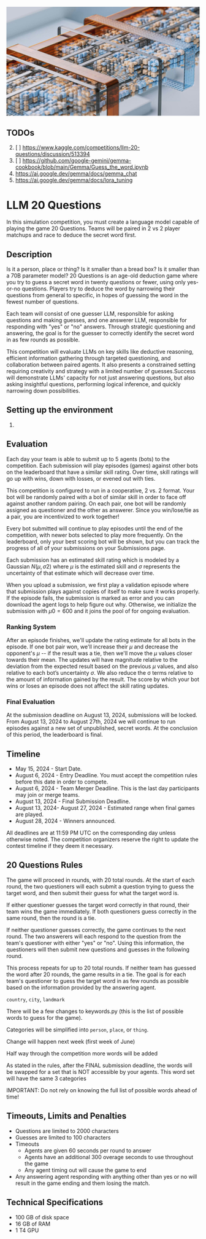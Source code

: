 ![images/preview.png](images/preview.jpg)

## TODOs

2. [ ] https://www.kaggle.com/competitions/llm-20-questions/discussion/513394
3. [ ] https://github.com/google-gemini/gemma-cookbook/blob/main/Gemma/Guess_the_word.ipynb
4. https://ai.google.dev/gemma/docs/gemma_chat
5. https://ai.google.dev/gemma/docs/lora_tuning

# LLM 20 Questions

In this simulation competition, you must create a language model capable of playing the game 20 Questions. Teams will be paired in 2 vs 2 player matchups and race to deduce the secret word first.

## Description

Is it a person, place or thing? Is it smaller than a bread box? Is it smaller than a 70B parameter model? 20 Questions is an age-old deduction game where you try to guess a secret word in twenty questions or fewer, using only yes-or-no questions. Players try to deduce the word by narrowing their questions from general to specific, in hopes of guessing the word in the fewest number of questions.

Each team will consist of one guesser LLM, responsible for asking questions and making guesses, and one answerer LLM, responsible for responding with "yes" or "no" answers. Through strategic questioning and answering, the goal is for the guesser to correctly identify the secret word in as few rounds as possible.

This competition will evaluate LLMs on key skills like deductive reasoning, efficient information gathering through targeted questioning, and collaboration between paired agents. It also presents a constrained setting requiring creativity and strategy with a limited number of guesses.Success will demonstrate LLMs' capacity for not just answering questions, but also asking insightful questions, performing logical inference, and quickly narrowing down possibilities.

## Setting up the environment

1.

## Evaluation

Each day your team is able to submit up to 5 agents (bots) to the competition. Each submission will play episodes (games) against other bots on the leaderboard that have a similar skill rating. Over time, skill ratings will go up with wins, down with losses, or evened out with ties.

This competition is configured to run in a cooperative, 2 vs. 2 format. Your bot will be randomly paired with a bot of similar skill in order to face off against another random pairing. On each pair, one bot will be randomly assigned as questioner and the other as answerer. Since you win/lose/tie as a pair, you are incentivized to work together!

Every bot submitted will continue to play episodes until the end of the competition, with newer bots selected to play more frequently. On the leaderboard, only your best scoring bot will be shown, but you can track the progress of all of your submissions on your Submissions page.

Each submission has an estimated skill rating which is modeled by a Gaussian $N(μ,σ2)$ where $μ$ is the estimated skill and $σ$ represents the uncertainty of that estimate which will decrease over time.

When you upload a submission, we first play a validation episode where that submission plays against copies of itself to make sure it works properly. If the episode fails, the submission is marked as error and you can download the agent logs to help figure out why. Otherwise, we initialize the submission with $μ0 = 600$ and it joins the pool of for ongoing evaluation.

### Ranking System

After an episode finishes, we'll update the rating estimate for all bots in the episode. If one bot pair won, we'll increase their $μ$ and decrease the opponent's $μ$ -- if the result was a tie, then we'll move the $μ$ values closer towards their mean. The updates will have magnitude relative to the deviation from the expected result based on the previous $μ$ values, and also relative to each bot’s uncertainty $σ$. We also reduce the σ terms relative to the amount of information gained by the result. The score by which your bot wins or loses an episode does not affect the skill rating updates.

### Final Evaluation

At the submission deadline on August 13, 2024, submissions will be locked. From August 13, 2024 to August 27th, 2024 we will continue to run episodes against a new set of unpublished, secret words. At the conclusion of this period, the leaderboard is final.

## Timeline

- May 15, 2024 - Start Date.
- August 6, 2024 - Entry Deadline. You must accept the competition rules before this date in order to compete.
- August 6, 2024 - Team Merger Deadline. This is the last day participants may join or merge teams.
- August 13, 2024 - Final Submission Deadline.
- August 13, 2024- August 27, 2024 - Estimated range when final games are played.
- August 28, 2024 - Winners announced.

All deadlines are at 11:59 PM UTC on the corresponding day unless otherwise noted. The competition organizers reserve the right to update the contest timeline if they deem it necessary.

## 20 Questions Rules

The game will proceed in rounds, with 20 total rounds. At the start of each round, the two questioners will each submit a question trying to guess the target word, and then submit their guess for what the target word is.

If either questioner guesses the target word correctly in that round, their team wins the game immediately. If both questioners guess correctly in the same round, then the round is a tie.

If neither questioner guesses correctly, the game continues to the next round. The two answerers will each respond to the question from the team's questioner with either "yes" or "no". Using this information, the questioners will then submit new questions and guesses in the following round.

This process repeats for up to 20 total rounds. If neither team has guessed the word after 20 rounds, the game results in a tie. The goal is for each team's questioner to guess the target word in as few rounds as possible based on the information provided by the answering agent.

`country`, `city`, `landmark`

There will be a few changes to keywords.py (this is the list of possible words to guess for the game).

Categories will be simplified into `person`, `place`, or `thing`.

Change will happen next week (first week of June)

Half way through the competition more words will be added

As stated in the rules, after the FINAL submission deadline, the words will be swapped for a set that is NOT accessible by your agents. This word set will have the same 3 categories

IMPORTANT: Do not rely on knowing the full list of possible words ahead of time!

## Timeouts, Limits and Penalties

- Questions are limited to 2000 characters
- Guesses are limited to 100 characters
- Timeouts
  - Agents are given 60 seconds per round to answer
  - Agents have an additional 300 overage seconds to use throughout the game
  - Any agent timing out will cause the game to end
- Any answering agent responding with anything other than yes or no will result in the game ending and them losing the match.

## Technical Specifications

- 100 GB of disk space
- 16 GB of RAM
- 1 T4 GPU
